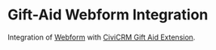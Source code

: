 # Gift-Aid Webform Integration
Integration of [Webform](https://www.drupal.org/project/webform) with [CiviCRM Gift Aid Extension](https://github.com/compucorp/uk.co.compucorp.civicrm.giftaid).
